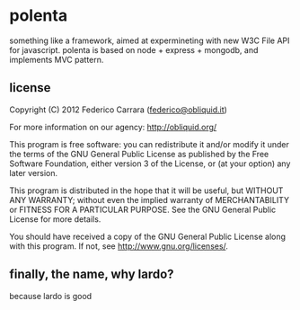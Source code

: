 polenta
=======

something like a framework, aimed at expermineting with new W3C File API for javascript. polenta is based on node + express + mongodb, and implements MVC pattern.


## license
Copyright (C) 2012 Federico Carrara (federico@obliquid.it)

For more information on our agency: http://obliquid.org/

This program is free software: you can redistribute it and/or modify
it under the terms of the GNU General Public License as published by
the Free Software Foundation, either version 3 of the License, or
(at your option) any later version.

This program is distributed in the hope that it will be useful,
but WITHOUT ANY WARRANTY; without even the implied warranty of
MERCHANTABILITY or FITNESS FOR A PARTICULAR PURPOSE.  See the
GNU General Public License for more details.

You should have received a copy of the GNU General Public License
along with this program.  If not, see <http://www.gnu.org/licenses/>.





## finally, the name, why lardo?
because lardo is good
